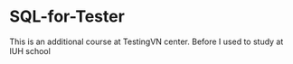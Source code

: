 # SQL-for-Tester
This is an additional course at TestingVN center. Before I used to study at IUH school 
